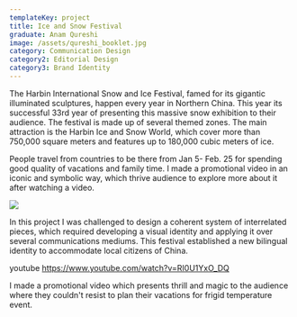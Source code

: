 ```yaml
---
templateKey: project
title: Ice and Snow Festival
graduate: Anam Qureshi
image: /assets/qureshi_booklet.jpg
category: Communication Design
category2: Editorial Design
category3: Brand Identity
---
```

The Harbin International Snow and Ice Festival, famed for its gigantic illuminated sculptures, happen every year in Northern China. This year its successful 33rd year of presenting this massive snow exhibition to their audience. The festival is made up of several themed zones. The main attraction is the Harbin Ice and Snow World, which cover more than 750,000 square meters and features up to 180,000 cubic meters of ice.

People travel from countries to be there from Jan 5- Feb. 25 for spending good quality of vacations and family time. I made a promotional video in an iconic and symbolic way, which thrive audience to explore more about it after watching a video.

![](/assets/poster-01.jpg)

In this project I was challenged to design a coherent system of interrelated pieces, which required developing a visual identity and applying it over several communications mediums. This festival established a new bilingual identity to accommodate local citizens of China. 

youtube https://www.youtube.com/watch?v=RI0U1YxO_DQ

I made a promotional video which presents thrill and magic to the audience where they couldn't resist to plan their vacations for frigid temperature event.
